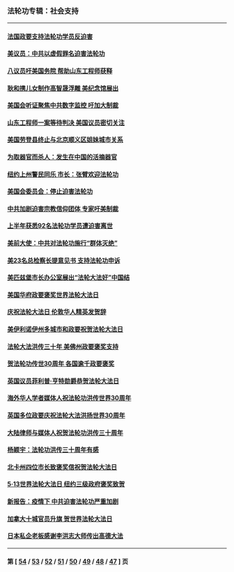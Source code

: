 ### 法轮功专辑：社会支持
---
#### [法国政要支持法轮功学员反迫害](../../pages/nf4386/n13841970.md?10150430) 
#### [美议员：中共以虚假罪名迫害法轮功](../../pages/nf4386/n13841083.md?10150430) 
#### [八议员吁美国务院 帮助山东工程师获释](../../pages/nf4386/n13836379.md?10150430) 
#### [耿和携儿女制作高智晟浮雕 美纪念馆展出](../../pages/nf4386/n13829624.md?10150430) 
#### [美国会听证聚焦中共数字监控 吁加大制裁](../../pages/nf4386/n13825083.md?10150430) 
#### [山东工程师一案等待判决 美国议员密切关注](../../pages/nf4386/n13815065.md?10150430) 
#### [美国劳登县终止与北京顺义区姐妹城市关系](../../pages/nf4386/n13811030.md?10150430) 
#### [为取器官而杀人：发生在中国的活摘器官](../../pages/nf4386/n13794731.md?10150430) 
#### [纽约上州警民同乐 市长：张臂欢迎法轮功](../../pages/nf4386/n13794375.md?10150430) 
#### [美国会委员会：停止迫害法轮功](../../pages/nf4386/n13788164.md?10150430) 
#### [中共加剧迫害宗教信仰团体 专家吁美制裁](../../pages/nf4386/n13780252.md?10150430) 
#### [上半年获悉92名法轮功学员遭迫害离世](../../pages/nf4386/n13772701.md?10150430) 
#### [美前大使：中共对法轮功施行“群体灭绝”](../../pages/nf4386/n13771705.md?10150430) 
#### [美23名总检察长提意见书 支持法轮功申诉](../../pages/nf4386/n13766596.md?10150430) 
#### [美匹兹堡市长办公室展出“法轮大法好”中国结](../../pages/nf4386/n13749721.md?10150430) 
#### [美国华府政要褒奖世界法轮大法日](../../pages/nf4386/n13743770.md?10150430) 
#### [庆祝法轮大法日 伦敦华人精英发贺辞](../../pages/nf4386/n13741593.md?10150430) 
#### [美伊利诺伊州多城市和政要祝贺法轮大法日](../../pages/nf4386/n13737149.md?10150430) 
#### [法轮大法洪传三十年 美佛州政要褒奖支持](../../pages/nf4386/n13737103.md?10150430) 
#### [贺法轮功传世30周年 各国逾千政要褒奖](../../pages/nf4386/n13735828.md?10150430) 
#### [英国议员菲利普‧亨特勋爵恭贺法轮大法日](../../pages/nf4386/n13736187.md?10150430) 
#### [海外华人学者媒体人祝法轮功洪传世界30周年](../../pages/nf4386/n13735835.md?10150430) 
#### [英国多位政要庆祝法轮大法洪扬世界30周年](../../pages/nf4386/n13734739.md?10150430) 
#### [大陆律师与媒体人祝贺法轮功洪传三十周年](../../pages/nf4386/n13735062.md?10150430) 
#### [杨颖宇：法轮功洪传三十周年有感](../../pages/nf4386/n13734884.md?10150430) 
#### [北卡州四位市长致褒奖信祝贺法轮大法日](../../pages/nf4386/n13733292.md?10150430) 
#### [5·13世界法轮大法日 纽约三级政府褒奖致贺](../../pages/nf4386/n13732651.md?10150430) 
#### [新报告：疫情下 中共迫害法轮功严重加剧](../../pages/nf4386/n13732612.md?10150430) 
#### [加拿大十城官员升旗 贺世界法轮大法日](../../pages/nf4386/n13729166.md?10150430) 
#### [日本私企老板感谢李洪志大师传出高德大法](../../pages/nf4386/n13726335.md?10150430) 

---
#### 第 [ [54](./54.md?10150430) / [53](./53.md?10150430) / [52](./52.md?10150430) / [51](./51.md?10150430) / [50](./50.md?10150430) / [49](./49.md?10150430) / [48](./48.md?10150430) / [47](./47.md?10150430) ] 页
